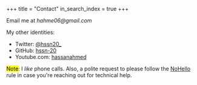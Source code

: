 +++
title =  "Contact"
in_search_index = true
+++

Email me at _hahme06@gmail.com_

My other identities:

- Twitter: [@hssn20\_](https://twitter.com/hssn_20)
- GitHub: [hssn-20](https://github.com/hssn-20)
- Youtube.com: [hassanahmed](https://www.youtube.com/channel/UC2JzmzYZYx40OT9Rg8Ttv5Q)

<mark>Note</mark>: I _like_ phone calls. Also, a polite request to please follow the [NoHello](https://www.nohello.com/2013/01/please-dont-say-just-hello-in-chat.html?m=1) rule in case you're reaching out for technical help.
